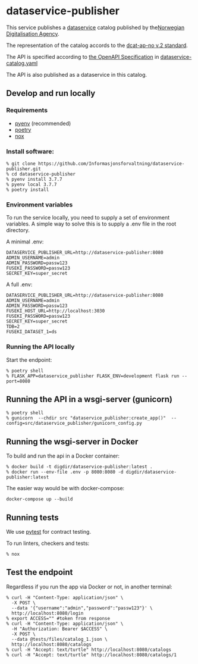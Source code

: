 # dataservice-publisher

This service publishes a [dataservice](https://www.w3.org/TR/vocab-dcat-2/#Class:Data_Service) catalog published by the[Norwegian Digitalisation Agency](https://digdir.no).

The representation of the catalog accords to the [dcat-ap-no v.2 standard](https://github.com/Informasjonsforvaltning/dcat-ap-no/tree/review).

The API is specified according to [the OpenAPI Specification](https://github.com/OAI/OpenAPI-Specification) in [dataservice-catalog.yaml](./dataservice-catalog.yaml)

The API is also published as a dataservice in this catalog.

## Develop and run locally
### Requirements
- [pyenv](https://github.com/pyenv/pyenv) (recommended)
- [poetry](https://python-poetry.org/)
- [nox](https://nox.thea.codes/en/stable/)

### Install software:
```
% git clone https://github.com/Informasjonsforvaltning/dataservice-publisher.git
% cd dataservice-publisher
% pyenv install 3.7.7
% pyenv local 3.7.7
% poetry install
```
### Environment variables
To run the service locally, you need to supply a set of environment variables. A simple way to solve this is to supply a .env file in the root directory.

A minimal .env:
```
DATASERVICE_PUBLISHER_URL=http://dataservice-publisher:8080
ADMIN_USERNAME=admin
ADMIN_PASSWORD=passw123
FUSEKI_PASSWORD=passw123
SECRET_KEY=super_secret
```
A full .env:
```
DATASERVICE_PUBLISHER_URL=http://dataservice-publisher:8080
ADMIN_USERNAME=admin
ADMIN_PASSWORD=passw123
FUSEKI_HOST_URL=http://localhost:3030
FUSEKI_PASSWORD=passw123
SECRET_KEY=super_secret
TDB=2
FUSEKI_DATASET_1=ds
```
### Running the API locally
 Start the endpoint:
```
% poetry shell
% FLASK_APP=dataservice_publisher FLASK_ENV=development flask run --port=8080
```
## Running the API in a wsgi-server (gunicorn)
```
% poetry shell
% gunicorn  --chdir src "dataservice_publisher:create_app()"  --config=src/dataservice_publisher/gunicorn_config.py
```
## Running the wsgi-server in Docker
To build and run the api in a Docker container:
```
% docker build -t digdir/dataservice-publisher:latest .
% docker run --env-file .env -p 8080:8080 -d digdir/dataservice-publisher:latest
```
The easier way would be with docker-compose:
```
docker-compose up --build
```
## Running tests
We use [pytest](https://docs.pytest.org/en/latest/) for contract testing.

To run linters, checkers and tests:
```
% nox
```
## Test the endpoint
Regardless if you run the app via Docker or not, in another terminal:
```
% curl -H "Content-Type: application/json" \
  -X POST \
  --data '{"username":"admin","password":"passw123"}' \
  http://localhost:8080/login
% export ACCESS="" #token from response
% curl -H "Content-Type: application/json" \
  -H "Authorization: Bearer $ACCESS" \
  -X POST \
  --data @tests/files/catalog_1.json \
  http://localhost:8080/catalogs
% curl -H "Accept: text/turtle" http://localhost:8080/catalogs
% curl -H "Accept: text/turtle" http://localhost:8080/catalogs/1
```
